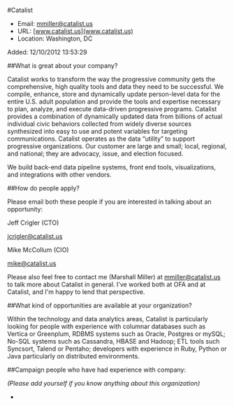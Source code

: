 
#Catalist

* Email: [mmiller@catalist.us](mailto:mmiller@catalist.us)
* URL: [www.catalist.us](www.catalist.us)
* Location: Washington, DC

Added: 12/10/2012 13:53:29

##What is great about your company?

Catalist works to transform the way the progressive community gets the comprehensive, high quality tools and data they need to be successful. We compile, enhance, store and dynamically update person-level data for the entire U.S. adult population and provide the tools and expertise necessary to plan, analyze, and execute data-driven progressive programs.  Catalist provides a combination of dynamically updated data from billions of actual individual civic behaviors collected from widely diverse sources synthesized into easy to use and potent variables for targeting communications.  Catalist operates as the data “utility” to support progressive organizations.  Our customer are large and small; local, regional, and national; they are advocacy, issue, and election focused.



We build back-end data pipeline systems, front end tools, visualizations, and integrations with other vendors.

##How do people apply?

Please email both these people if you are interested in talking about an opportunity:



Jeff Crigler (CTO)

jcrigler@catalist.us



Mike McCollum (CIO)

mike@catalist.us



Please also feel free to contact me (Marshall Miller) at mmiller@catalist.us to talk more about Catalist in general.  I've worked both at OFA and at Catalist, and I'm happy to lend that perspective.

##What kind of opportunities are available at your organization?

Within the technology and data analytics areas, Catalist is particularly looking for people with experience with columnar databases such as Vertica or Greenplum, RDBMS systems such as Oracle, Postgres or mySQL;  No-SQL systems such as Cassandra, HBASE and Hadoop; ETL tools such Syncsort, Talend or Pentaho; developers with experience in Ruby, Python or Java particularly on distributed environments.

##Campaign people who have had experience with company:

*(Please add yourself if you know anything about this organization)*

* 


    